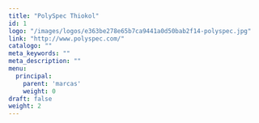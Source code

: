 ```yaml
---
title: "PolySpec Thiokol"
id: 1
logo: "/images/logos/e363be278e65b7ca9441a0d50bab2f14-polyspec.jpg"
link: "http://www.polyspec.com/"
catalogo: ""
meta_keywords: ""
meta_description: ""
menu:
  principal:
    parent: 'marcas'
    weight: 0
draft: false
weight: 2
---
```

